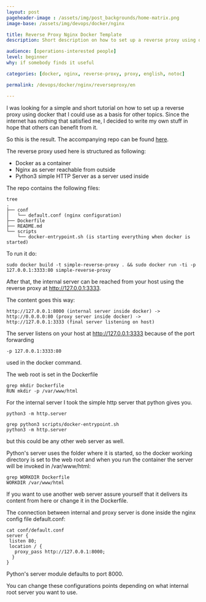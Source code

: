 ```yaml
---
layout: post
pageheader-image : /assets/img/post_backgrounds/home-matrix.png
image-base: /assets/img/devops/docker/nginx

title: Reverse Proxy Nginx Docker Template
description: Short description on how to set up a reverse proxy using docker

audience: [operations-interested people]
level: beginner
why: if somebody finds it useful

categories: [docker, nginx, reverse-proxy, proxy, english, notoc]

permalink: /devops/docker/nginx/reverseproxy/en

---
```


I was looking for a simple and short tutorial on how to set up a reverse proxy using docker that I could use as a basis for other topics.
Since the internet has nothing that satisfied me, I decided to write my own stuff in hope that others can benefit from it.

So this is the result. The accompanying repo can be found [here](https://github.com/secf00tprint/simple-reverse-proxy).

The reverse proxy used here is structured as following:

- Docker as a container
- Nginx as server reachable from outside
- Python3 simple HTTP Server as a server used inside

The repo contains the following files:

<pre><code class="bash">tree
.
├── conf
│   └── default.conf (nginx configuration)
├── Dockerfile 
├── README.md 
└── scripts
    └── docker-entrypoint.sh (is starting everything when docker is started)
</code></pre>

To run it do:

<pre><code class="bash">sudo docker build -t simple-reverse-proxy . && sudo docker run -ti -p 127.0.0.1:3333:80 simple-reverse-proxy
</code></pre>

After that, the internal server can be reached from your host using the reverse proxy at <a href="http://127.0.0.1:3333">http://127.0.0.1:3333</a>.

The content goes this way: 

<pre><code>http://127.0.0.1:8000 (internal server inside docker) -> 
http://0.0.0.0:80 (proxy server inside docker) -> 
http://127.0.0.1:3333 (final server listening on host)
</code></pre>

The server listens on your host at http://127.0.0.1:3333 because of the port forwarding 

<pre><code>-p 127.0.0.1:3333:80 
</code></pre>

used in the docker command.

The web root is set in the Dockerfile

<pre><code class="bash">grep mkdir Dockerfile 
RUN mkdir -p /var/www/html
</code></pre>

For the internal server I took the simple http server that python gives you. 

<pre><code class="bash">python3 -m http.server
</code></pre>

<pre><code class="bash">grep python3 scripts/docker-entrypoint.sh
python3 -m http.server
</code></pre>

but this could be any other web server as well.

Python's server uses the folder where it is started, so the docker working directory is set to the web root
and when you run the container the server will be invoked in /var/www/html:

<pre><code class="bash">grep WORKDIR Dockerfile                  
WORKDIR /var/www/html
</code></pre>

If you want to use another web server assure yourself that it delivers its content from here or change it in the Dockerfile.

The connection between internal and proxy server is done inside the nginx config file default.conf:

<pre><code class="bash">cat conf/default.conf
server {
 listen 80;
 location / {
   proxy_pass http://127.0.0.1:8000;
  }
}
</code></pre>

Python's server module defaults to port 8000.

You can change these configurations points depending on what internal root server you want to use.


